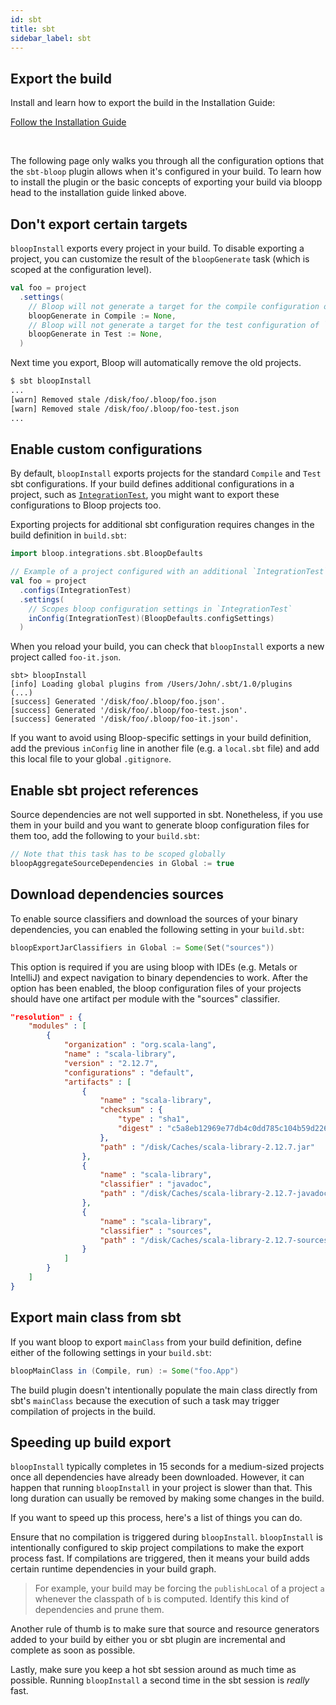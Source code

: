 ```yaml
---
id: sbt
title: sbt
sidebar_label: sbt
---
```


## Export the build

Install and learn how to export the build in the Installation Guide:

<a class="button installationButton" href="/bloop/setup">Follow the Installation Guide</a>

</br>

The following page only walks you through all the configuration options that the `sbt-bloop` plugin
allows when it's configured in your build. To learn how to install the plugin or the basic concepts
of exporting your build via bloopp head to the installation guide linked above.

## Don't export certain targets

`bloopInstall` exports every project in your build. To disable exporting a project, you can
customize the result of the `bloopGenerate` task (which is scoped at the configuration level).

```scala
val foo = project
  .settings(
    // Bloop will not generate a target for the compile configuration of `foo`
    bloopGenerate in Compile := None,
    // Bloop will not generate a target for the test configuration of `foo`
    bloopGenerate in Test := None,
  )
```

Next time you export, Bloop will automatically remove the old projects.

```bash
$ sbt bloopInstall
...
[warn] Removed stale /disk/foo/.bloop/foo.json
[warn] Removed stale /disk/foo/.bloop/foo-test.json
...
```

## Enable custom configurations

By default, `bloopInstall` exports projects for the standard `Compile` and `Test` sbt
configurations. If your build defines additional configurations in a project, such as
[`IntegrationTest`][integration-test-conf], you might want to export these configurations to Bloop
projects too.

Exporting projects for additional sbt configuration requires changes in the build definition in
`build.sbt`:

```scala
import bloop.integrations.sbt.BloopDefaults

// Example of a project configured with an additional `IntegrationTest` configuration
val foo = project
  .configs(IntegrationTest)
  .settings(
    // Scopes bloop configuration settings in `IntegrationTest`
    inConfig(IntegrationTest)(BloopDefaults.configSettings)
  )
```

When you reload your build, you can check that `bloopInstall` exports a new project called
`foo-it.json`.

```
sbt> bloopInstall
[info] Loading global plugins from /Users/John/.sbt/1.0/plugins
(...)
[success] Generated '/disk/foo/.bloop/foo.json'.
[success] Generated '/disk/foo/.bloop/foo-test.json'.
[success] Generated '/disk/foo/.bloop/foo-it.json'.
```

If you want to avoid using Bloop-specific settings in your build definition, add the previous
`inConfig` line in another file (e.g. a `local.sbt` file) and add this local file to your global
`.gitignore`.

## Enable sbt project references 

Source dependencies are not well supported in sbt. Nonetheless, if you use them in your build and
you want to generate bloop configuration files for them too, add the following to your `build.sbt`:

```scala
// Note that this task has to be scoped globally
bloopAggregateSourceDependencies in Global := true
```

## Download dependencies sources

To enable source classifiers and download the sources of your binary dependencies, you can enabled
the following setting in your `build.sbt`:

```scala
bloopExportJarClassifiers in Global := Some(Set("sources"))
```

This option is required if you are using bloop with IDEs (e.g. Metals or IntelliJ) and expect
navigation to binary dependencies to work. After the option has been enabled, the bloop
configuration files of your projects should have one artifact per module with the "sources"
classifier.

```json
"resolution" : {
    "modules" : [
        {
            "organization" : "org.scala-lang",
            "name" : "scala-library",
            "version" : "2.12.7",
            "configurations" : "default",
            "artifacts" : [
                {
                    "name" : "scala-library",
                    "checksum" : {
                        "type" : "sha1",
                        "digest" : "c5a8eb12969e77db4c0dd785c104b59d226b8265"
                    },
                    "path" : "/disk/Caches/scala-library-2.12.7.jar"
                },
                {
                    "name" : "scala-library",
                    "classifier" : "javadoc",
                    "path" : "/disk/Caches/scala-library-2.12.7-javadoc.jar"
                },
                {
                    "name" : "scala-library",
                    "classifier" : "sources",
                    "path" : "/disk/Caches/scala-library-2.12.7-sources.jar"
                }
            ]
        }
    ]
}
```

## Export main class from sbt

If you want bloop to export `mainClass` from your build definition, define either of the following
settings in your `build.sbt`:

```scala
bloopMainClass in (Compile, run) := Some("foo.App")
```

The build plugin doesn't intentionally populate the main class directly from sbt's `mainClass`
because the execution of such a task may trigger compilation of projects in the build.

## Speeding up build export

`bloopInstall` typically completes in 15 seconds for a medium-sized projects once all dependencies
have already been downloaded. However, it can happen that running `bloopInstall` in your project is
slower than that. This long duration can usually be removed by making some changes in the build.

If you want to speed up this process, here's a list of things you can do.

Ensure that no compilation is triggered during `bloopInstall`. `bloopInstall` is intentionally
configured to skip project compilations to make the export process fast. If compilations are
triggered, then it means your build adds certain runtime dependencies in your build graph.

> For example, your build may be forcing the `publishLocal` of a project `a` whenever the classpath of
`b` is computed. Identify this kind of dependencies and prune them.

Another rule of thumb is to make sure that source and resource generators added to your build by
either you or sbt plugin are incremental and complete as soon as possible.

Lastly, make sure you keep a hot sbt session around as much time as possible. Running `bloopInstall`
a second time in the sbt session is *really* fast.

[sbt-configuration]: https://www.scala-sbt.org/1.x/docs/Multi-Project.html
[integration-test-conf]: https://www.scala-sbt.org/1.0/docs/offline/Testing.html#Integration+Tests
